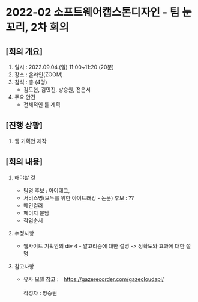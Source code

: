 # 2022-02 소프트웨어캡스톤디자인 - 팀 눈꼬리, 2차 회의
## [회의 개요]
1. 일시 : 2022.09.04.(일) 11:00~11:20 (20분)
2. 장소 : 온라인(ZOOM)
3. 참석 : 총 (4명)
   - 김도현, 김민진, 방승원, 전은서
4. 주요 안건
   - 전체적인 틀 계획

## [진행 상황]
1. 웹 기획안 제작

## [회의 내용]
1. 해야할 것
   - 팀명
  후보 : 아이태그, 
   - 서비스명(모두를 위한 아이트래킹 - 논문)
  후보 : ??
   - 메인컬러
   - 페이지 분담
   - 작업순서
 
2. 수정사항
   - 웹사이트 기획안의 div 4 - 알고리즘에 대한 설명 -> 정확도와 효과에 대한 설명

3. 참고사항 
   - 유사 모델 참고 :　https://gazerecorder.com/gazecloudapi/
<br><br>
작성자 : 방승원